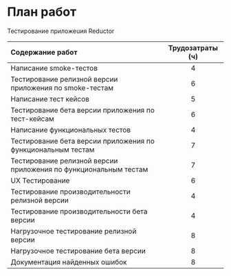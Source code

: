 # План работ

Тестирование приложеuия Reductor

Содержание работ|Трудозатраты (ч)
:---------------|:----------------:
Написание smoke-тестов|4
Тестирование релизной версии приложения по smoke-тестам|6
Написание тест кейсов|5
Тестирование бета версии приложения по тест-кейсам|6
Написание функциональных тестов|4
Тестирование бета версии приложения по функциональным тестам|7
Тестирование релизной версии приложения по функциональным тестам|7
UX Тестирование|6
Тестирование производительности релизной версии|4
Тестирование производительности  бета версии|4
Нагрузочное тестирование  релизной версии|8
Нагрузочное тестирование  бета версии|8
Документация найденных ошибок|8

